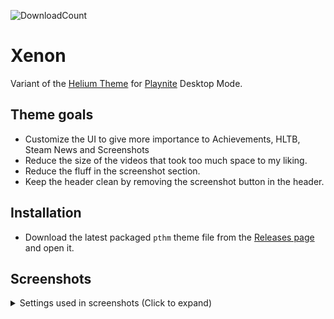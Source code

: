 ![DownloadCount](https://img.shields.io/github/downloads/Boomwav/Xenon/total.svg)
# Xenon
Variant of the [Helium Theme](https://github.com/darklinkpower/Helium) for [Playnite](https://github.com/JosefNemec/Playnite) Desktop Mode.

## Theme goals
- Customize the UI to give more importance to Achievements, HLTB, Steam News and Screenshots
- Reduce the size of the videos that took too much space to my liking.
- Reduce the fluff in the screenshot section.
- Keep the header clean by removing the screenshot button in the header.
  
## Installation
- Download the latest packaged `pthm` theme file from the [Releases page](https://github.com/boomwav/Xenon/releases/latest) and open it.

## Screenshots

<details>
<summary>Settings used in screenshots (Click to expand)</summary>


![Screenshot](https://raw.githubusercontent.com/boomwav/Xenon/master/screenshots/detail_01.jpg)

![Screenshot](https://raw.githubusercontent.com/boomwav/Xenon/master/screenshots/detail_02.jpg)

